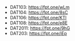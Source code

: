 - DAT103: https://fpt.one/wLm
- DAT104: https://fpt.one/8sC
- DAT106: https://fpt.one/KTl
- DAT108: https://fpt.one/e8E
- DAT2011: https://fpt.one/9hG
- DAT203: https://fpt.one/iEp
